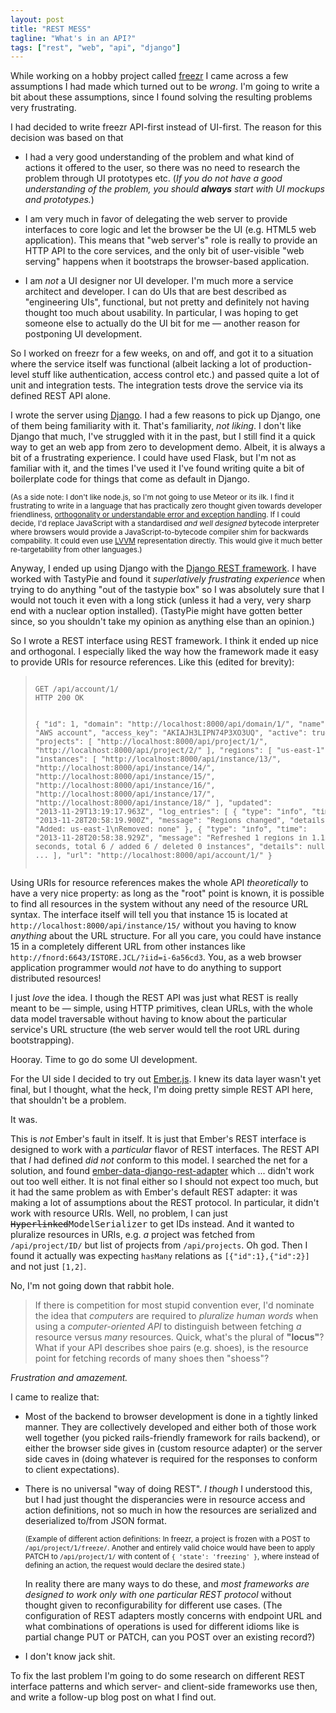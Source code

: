 ```yaml
---
layout: post
title: "REST MESS"
tagline: "What's in an API?"
tags: ["rest", "web", "api", "django"]
---
```


While working on a hobby project called
[freezr](https://github.com/santtu/freezr) I came across a few
assumptions I had made which turned out to be *wrong*. I'm going to
write a bit about these assumptions, since I found solving the
resulting problems very frustrating.

I had decided to write freezr API-first instead of UI-first. The
reason for this decision was based on that

* I had a very good understanding of the problem and what kind of
  actions it offered to the user, so there was no need to research the
  problem through UI prototypes etc. (*If you do not have a good
  understanding of the problem, you should **always** start with UI
  mockups and prototypes.*)

* I am very much in favor of delegating the web server to provide
  interfaces to core logic and let the browser be the UI (e.g. HTML5
  web application). This means that "web server's" role is really to
  provide an HTTP API to the core services, and the only bit of
  user-visible "web serving" happens when it bootstraps the
  browser-based application.

* I am *not* a UI designer nor UI developer. I'm much more a service
  architect and developer. I can do UIs that are best described as
  "engineering UIs", functional, but not pretty and definitely not
  having thought too much about usability. In particular, I was hoping
  to get someone else to actually do the UI bit for me — another
  reason for postponing UI development.

So I worked on freezr for a few weeks, on and off, and got it to a
situation where the service itself was functional (albeit lacking a
lot of production-level stuff like authentication, access control
etc.) and passed quite a lot of unit and integration tests. The
integration tests drove the service via its defined REST API alone.

I wrote the server using [Django](https://www.djangoproject.com/). I
had a few reasons to pick up Django, one of them being familiarity
with it. That's familiarity, *not liking*. I don't like Django that
much, I've struggled with it in the past, but I still find it a quick
way to get an web app from zero to development demo. Albeit, it is
always a bit of a frustrating experience. I could have used Flask, but
I'm not as familiar with it, and the times I've used it I've found
writing quite a bit of boilerplate code for things that come as
default in Django.

<small>(As a side note: I don't like node.js, so I'm not going to use
Meteor or its ilk. I find it frustrating to write in a language that
has practically zero thought given towards developer friendliness,
[orthogonality or understandable error and exception
handling](https://www.youtube.com/watch?v=CFReYwSwFbc). If I could
decide, I'd replace JavaScript with a standardised *and well designed*
bytecode interpreter where browsers would provide a
JavaScript-to-bytecode compiler shim for backwards compability. It
could even use [LVVM](http://llvm.org/) representation directly. This
would give it much better re-targetability from other
languages.)</small>

Anyway, I ended up using Django with the [Django REST
framework](http://django-rest-framework.org/). I have worked with
TastyPie and found it *superlatively frustrating experience* when
trying to do anything "out of the tastypie box" so I was absolutely
sure that I would not touch it even with a long stick (unless it had a
very, very sharp end with a nuclear option installed). (TastyPie might
have gotten better since, so you shouldn't take my opinion as anything
else than an opinion.)

So I wrote a REST interface using REST framework. I think it ended up
nice and orthogonal. I especially liked the way how the framework made
it easy to provide URIs for resource references. Like this (edited for
brevity):

<blockquote><pre><small>
GET /api/account/1/
HTTP 200 OK

{
    "id": 1,
    "domain": "http://localhost:8000/api/domain/1/",
    "name": "AWS account",
    "access_key": "AKIAJH3LIPN74P3XO3UQ",
    "active": true,
    "projects": [
        "http://localhost:8000/api/project/1/",
        "http://localhost:8000/api/project/2/"
    ],
    "regions": [
        "us-east-1"
    ],
    "instances": [
        "http://localhost:8000/api/instance/13/",
        "http://localhost:8000/api/instance/14/",
        "http://localhost:8000/api/instance/15/",
        "http://localhost:8000/api/instance/16/",
        "http://localhost:8000/api/instance/17/",
        "http://localhost:8000/api/instance/18/"
    ],
    "updated": "2013-11-29T13:19:17.963Z",
    "log_entries": [
        {
            "type": "info",
            "time": "2013-11-28T20:58:19.900Z",
            "message": "Regions changed",
            "details": "Added: us-east-1\nRemoved: none"
        },
        {
            "type": "info",
            "time": "2013-11-28T20:58:38.929Z",
            "message": "Refreshed 1 regions in 1.15 seconds, total 6 / added 6 / deleted 0 instances",
            "details": null
        },
	...
    ],
    "url": "http://localhost:8000/api/account/1/"
}
</small></pre></blockquote>

Using URIs for resource references makes the whole API *theoretically*
to have a very nice property: as long as the "root" point is known, it
is possible to find all resources in the system without any need of
the resource URL syntax. The interface itself will tell you that
instance 15 is located at `http://localhost:8000/api/instance/15/`
without you having to know *anything* about the URL structure. For all
you care, you could have instance 15 in a completely different URL
from other instances like
`http://fnord:6643/ISTORE.JCL/?iid=i-6a56cd3`. You, as a web browser
application programmer would *not* have to do anything to support
distributed resources!

I just *love* the idea. I though the REST API was just what REST is
really meant to be — simple, using HTTP primitives, clean URLs, with
the whole data model traversable without having to know about the
particular service's URL structure (the web server would tell the root
URL during bootstrapping).

Hooray. Time to go do some UI development.

For the UI side I decided to try out
[Ember.js](http://emberjs.com/). I knew its data layer wasn't yet
final, but I thought, what the heck, I'm doing pretty simple REST API
here, that shouldn't be a problem.

It was.

This is *not* Ember's fault in itself. It is just that Ember's REST
interface is designed to work with a *particular* flavor of REST
interfaces. The REST API that *I* had defined *did not*
conform to this model. I searched the net for a solution, and found
[ember-data-django-rest-adapter](https://github.com/toranb/ember-data-django-rest-adapter)
which ... didn't work out too well either. It is not final either so I
should not expect too much, but it had the same problem as with
Ember's default REST adapter: it was making a lot of assumptions about
the REST protocol. In particular, it didn't work with resource
URIs. Well, no problem, I can just
<tt><strike>Hyperlinked</strike>ModelSerializer</tt> to get IDs
instead. And it wanted to pluralize resources in URIs, e.g. *a*
project was fetched from `/api/project/ID/` but list of projects from
`/api/projects`. Oh god. Then I found it actually was expecting
`hasMany` relations as `[{"id":1},{"id":2}]` and not just `[1,2]`.

No, I'm not going down that rabbit hole.

> If there is competition for most stupid convention ever, I'd
nominate the idea that *computers* are required to *pluralize human
words* when using a *computer-oriented API* to distinguish between
fetching *a* resource versus *many* resources. Quick, what's the
plural of **"locus"**? What if your API describes shoe pairs
(e.g. shoes), is the resource point for fetching records of many shoes
then "shoess"?

*Frustration and amazement.*

I came to realize that:

* Most of the backend to browser development is done in a tightly
  linked manner. They are collectively developed and either both of
  those work well together (you picked rails-friendly framework for
  rails backend), or either the browser side gives in (custom resource
  adapter) or the server side caves in (doing whatever is required for
  the responses to conform to client expectations).

* There is no universal "way of doing REST". *I though* I understood
  this, but I had just thought the disperancies were in resource
  access and action definitions, not so much in how the resources are
  serialized and deserialized to/from JSON format.

  <small>(Example of different action definitions: In freezr, a
  project is frozen with a POST to `/api/project/1/freeze/`. Another
  and entirely valid choice would have been to apply PATCH to
  `/api/project/1/` with content of `{ 'state': 'freezing' }`, where
  instead of defining an action, the request would declare the desired
  state.)</small>

  In reality there are many ways to do these, and *most frameworks are
  designed to work only with one particular REST protocol* without
  thought given to reconfigurability for different use cases. (The
  configuration of REST adapters mostly concerns with endpoint URL and
  what combinations of operations is used for different idioms like is
  partial change PUT or PATCH, can you POST over an existing record?)

* I don't know jack shit.

To fix the last problem I'm going to do some research on different
REST interface patterns and which server- and client-side frameworks
use then, and write a follow-up blog post on what I find out.